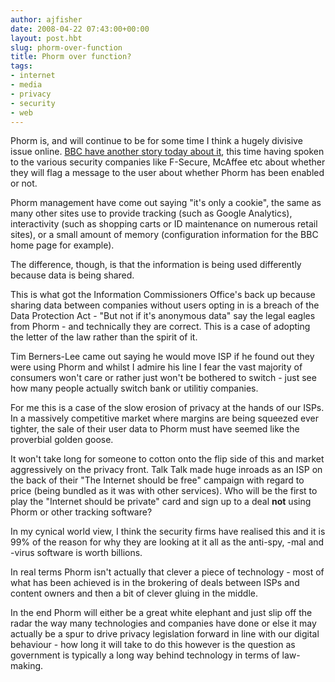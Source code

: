 ```yaml
---
author: ajfisher
date: 2008-04-22 07:43:00+00:00
layout: post.hbt
slug: phorm-over-function
title: Phorm over function?
tags:
- internet
- media
- privacy
- security
- web
---
```


Phorm is, and will continue to be for some time I think a hugely divisive issue online. [BBC have another story today about it](http://news.bbc.co.uk/1/hi/technology/7359024.stm), this time having spoken to the various security companies like F-Secure, McAffee etc about whether they will flag a message to the user about whether Phorm has been enabled or not.

Phorm management have come out saying "it's only a cookie", the same as many other sites use to provide tracking (such as Google Analytics), interactivity (such as shopping carts or ID maintenance on numerous retail sites), or a small amount of memory (configuration information for the BBC home page for example).

The difference, though, is that the information is being used differently because data is being shared.

This is what got the Information Commissioners Office's back up because sharing data between companies without users opting in is a breach of the Data Protection Act - "But not if it's anonymous data" say the legal eagles from Phorm - and technically they are correct. This is a case of adopting the letter of the law rather than the spirit of it.

Tim Berners-Lee came out saying he would move ISP if he found out they were using Phorm and whilst I admire his line I fear the vast majority of consumers won't care or rather just won't be bothered to switch - just see how many people actually switch bank or utilitiy companies.

For me this is a case of the slow erosion of privacy at the hands of our ISPs. In a massively competitive market where margins are being squeezed ever tighter, the sale of their user data to Phorm must have seemed like the proverbial golden goose.

It won't take long for someone to cotton onto the flip side of this and market aggressively on the privacy front. Talk Talk made huge inroads as an ISP on the back of their "The Internet should be free" campaign with regard to price (being bundled as it was with other services). Who will be the first to play the "Internet should be private" card and sign up to a deal **not** using Phorm or other tracking software?

In my cynical world view, I think the security firms have realised this and it is 99% of the reason for why they are looking at it all as the anti-spy, -mal and -virus software is worth billions.

In real terms Phorm isn't actually that clever a piece of technology - most of what has been achieved is in the brokering of deals between ISPs and content owners and then a bit of clever gluing in the middle.

In the end Phorm will either be a great white elephant and just slip off the radar the way many technologies and companies have done or else it may actually be a spur to drive privacy legislation forward in line with our digital behaviour - how long it will take to do this however is the question as government is typically a long way behind technology in terms of law-making.
